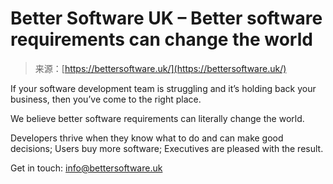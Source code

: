 <!--yml
category: 未分类
date: 2024-05-27 14:47:51
-->

# Better Software UK – Better software requirements can change the world

> 来源：[https://bettersoftware.uk/](https://bettersoftware.uk/)

If your software development team is struggling and it’s holding back your business, then you’ve come to the right place.

We believe better software requirements can literally change the world.

Developers thrive when they know what to do and can make good decisions; Users buy more software; Executives are pleased with the result.

Get in touch: [info@bettersoftware.uk](mailto:info@bettersoftware.uk)
